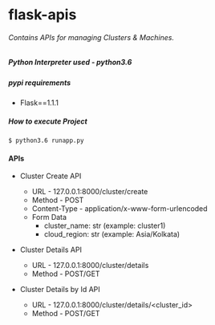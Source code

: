 # flask-apis

###### Contains APIs for managing Clusters & Machines.

##### Python Interpreter used - python3.6

##### pypi requirements

* Flask==1.1.1

##### How to execute Project

`$ python3.6 runapp.py`

#### APIs

- Cluster Create API
  - URL - 127.0.0.1:8000/cluster/create
  - Method - POST
  - Content-Type - application/x-www-form-urlencoded
  - Form Data
    - cluster_name: str (example: cluster1)
    - cloud_region: str (example: Asia/Kolkata)


- Cluster Details API
  - URL - 127.0.0.1:8000/cluster/details
  - Method - POST/GET


- Cluster Details by Id API
  - URL - 127.0.0.1:8000/cluster/details/<cluster_id>
  - Method - POST/GET
